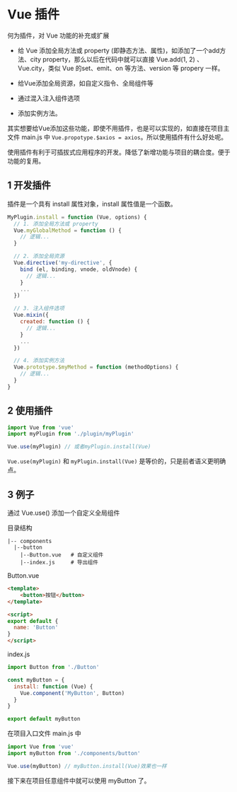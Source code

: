 # Vue 插件

何为插件，对 Vue 功能的补充或扩展

- 给 Vue 添加全局方法或 property (即静态方法、属性)，如添加了一个add方法、city property，那么以后在代码中就可以直接 Vue.add(1, 2) 、Vue.city，类似 Vue 的set、emit、on 等方法、version 等 propery 一样。

- 给Vue添加全局资源，如自定义指令、全局组件等

- 通过混入注入组件选项

- 添加实例方法。

其实想要给Vue添加这些功能，即使不用插件，也是可以实现的，如直接在项目主文件 main.js 中 `Vue.propotype.$axios = axios`。所以使用插件有什么好处呢。

使用插件有利于可插拔式应用程序的开发。降低了新增功能与项目的耦合度。便于功能的复用。

## 1 开发插件

插件是一个具有 install 属性对象，install 属性值是一个函数。

```js
MyPlugin.install = function (Vue, options) {
  // 1. 添加全局方法或 property
  Vue.myGlobalMethod = function () {
    // 逻辑...
  }

  // 2. 添加全局资源
  Vue.directive('my-directive', {
    bind (el, binding, vnode, oldVnode) {
      // 逻辑...
    }
    ...
  })

  // 3. 注入组件选项
  Vue.mixin({
    created: function () {
      // 逻辑...
    }
    ...
  })

  // 4. 添加实例方法
  Vue.prototype.$myMethod = function (methodOptions) {
    // 逻辑...
  }
}
```

## 2 使用插件

```js
import Vue from 'vue'
import myPlugin from './plugin/myPlugin'

Vue.use(myPlugin) // 或者myPlugin.install(Vue)
```

`Vue.use(myPlugin)` 和 `myPlugin.install(Vue)` 是等价的，只是前者语义更明确点。

## 3 例子

通过 Vue.use() 添加一个自定义全局组件

目录结构

```
|-- components
  |--button
    |--Button.vue   # 自定义组件
    |--index.js     # 导出组件
```

Button.vue

```html
<template>
    <button>按钮</button>
</template>

<script>
export default {
  name: 'Button'
}
</script>
```

index.js

```js
import Button from './Button'

const myButton = {
  install: function (Vue) {
    Vue.component('MyButton', Button)
  }
}

export default myButton
```

在项目入口文件 main.js 中

```js
import Vue from 'vue'
import myButton from './components/button'

Vue.use(myButton) // myButton.install(Vue)效果也一样
```

接下来在项目任意组件中就可以使用 myButton 了。

